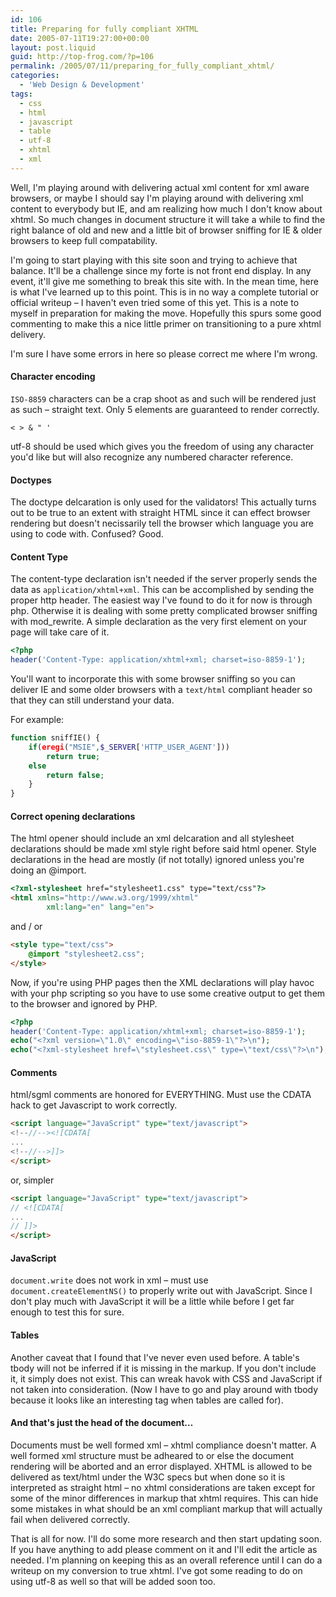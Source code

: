 ```yaml
---
id: 106
title: Preparing for fully compliant XHTML
date: 2005-07-11T19:27:00+00:00
layout: post.liquid
guid: http://top-frog.com/?p=106
permalink: /2005/07/11/preparing_for_fully_compliant_xhtml/
categories:
  - 'Web Design & Development'
tags:
  - css
  - html
  - javascript
  - table
  - utf-8
  - xhtml
  - xml
---
```

Well, I'm playing around with delivering actual xml content for xml aware browsers, or maybe I should say I'm playing around with delivering xml content to everybody but IE, and am realizing how much I don't know about xhtml. So much changes in document structure it will take a while to find the right balance of old and new and a little bit of browser sniffing for IE & older browsers to keep full compatability. 

I'm going to start playing with this site soon and trying to achieve that balance. It'll be a challenge since my forte is not front end display. In any event, it'll give me something to break this site with. In the mean time, here is what I've learned up to this point. This is in no way a complete tutorial or official writeup – I haven't even tried some of this yet. This is a note to myself in preparation for making the move. Hopefully this spurs some good commenting to make this a nice little primer on transitioning to a pure xhtml delivery.



I'm sure I have some errors in here so please correct me where I'm wrong.

#### Character encoding

`ISO-8859` characters can be a crap shoot as  and such will be rendered just as such – straight text. Only 5 elements are guaranteed to render correctly.

```
< > & " '
```

utf-8 should be used which gives you the freedom of using any character you'd like but will also recognize any numbered character reference.

#### Doctypes

The doctype delcaration is only used for the validators! This actually turns out to be true to an extent with straight HTML since it can effect browser rendering but doesn't necissarily tell the browser which language you are using to code with. Confused? Good.

#### Content Type

The content-type declaration isn't needed if the server properly sends the data as `application/xhtml+xml`. This can be accomplished by sending the proper http header. The easiest way I've found to do it for now is through php. Otherwise it is dealing with some pretty complicated browser sniffing with mod_rewrite. A simple declaration as the very first element on your page will take care of it. 

``` php
<?php 
header('Content-Type: application/xhtml+xml; charset=iso-8859-1');
```

You'll want to incorporate this with some browser sniffing so you can deliver IE and some older browsers with a `text/html` compliant header so that they can still understand your data.

For example:

``` php
function sniffIE() {
    if(eregi("MSIE",$_SERVER['HTTP_USER_AGENT']))
        return true;
    else 
        return false;
    }
}
```
#### Correct opening declarations

The html opener should include an xml delcaration and all stylesheet declarations should be made xml style right before said html opener. Style declarations in the head are mostly (if not totally) ignored unless you're doing an @import.

``` html
<?xml-stylesheet href="stylesheet1.css" type="text/css"?>
<html xmlns="http://www.w3.org/1999/xhtml" 
        xml:lang="en" lang="en">
```

and / or

``` html
<style type="text/css">
    @import "stylesheet2.css";
</style>
```

Now, if you're using PHP pages then the XML declarations will play havoc with your php scripting so you have to use some creative output to get them to the browser and ignored by PHP.

``` php
<?php 
header('Content-Type: application/xhtml+xml; charset=iso-8859-1'); 
echo("<?xml version=\"1.0\" encoding=\"iso-8859-1\"?>\n");
echo("<?xml-stylesheet href=\"stylesheet.css\" type=\"text/css\"?>\n");
```

#### Comments

html/sgml comments are honored for EVERYTHING. Must use the CDATA hack to get Javascript to work correctly.

``` html
<script language="JavaScript" type="text/javascript">
<!--//--><![CDATA[ 
... 
<!--//-->]]>
</script>
```

or, simpler

``` html
<script language="JavaScript" type="text/javascript">
// <![CDATA[
...
// ]]>
</script>
```

#### JavaScript

`document.write` does not work in xml – must use `document.createElementNS()` to properly write out with JavaScript. Since I don't play much with JavaScript it will be a little while before I get far enough to test this for sure.

#### Tables

Another caveat that I found that I've never even used before. A table's tbody will not be inferred if it is missing in the markup. If you don't include it, it simply does not exist. This can wreak havok with CSS and JavaScript if not taken into consideration. (Now I have to go and play around with tbody because it looks like an interesting tag when tables are called for).

#### And that's just the head of the document…

Documents must be well formed xml – xhtml compliance doesn't matter. A well formed xml structure must be adheared to or else the document rendering will be aborted and an error displayed. XHTML is allowed to be delivered as text/html under the W3C specs but when done so it is interpreted as straight html – no xhtml considerations are taken except for some of the minor differences in markup that xhtml requires. This can hide some mistakes in what should be an xml compliant markup that will actually fail when delivered correctly.

That is all for now. I'll do some more research and then start updating soon. If you have anything to add please comment on it and I'll edit the article as needed. I'm planning on keeping this as an overall reference until I can do a writeup on my conversion to true xhtml. I've got some reading to do on using utf-8 as well so that will be added soon too.
